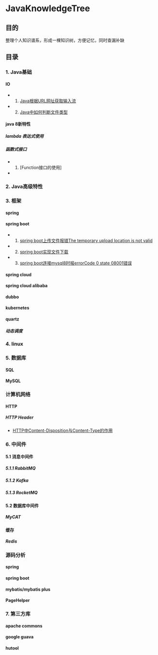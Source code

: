 # JavaKnowledgeTree

## 目的
整理个人知识谱系，形成一棵知识树，方便记忆，同时查漏补缺

## 目录

### 1. Java基础

#### IO
- 1. [Java根据URL网址获取输入流](java/Java根据URL网址获取输入流.md)
- 2. [Java中如何判断文件类型](java/Java中如何判断文件类型.md)
 


#### java 8新特性



##### lambda 表达式使用

##### 函数式接口
- 1. [Function接口的使用]
- 


### 2. Java高级特性

### 3. 框架

#### spring

#### spring boot
- 1. [spring boot上传文件报错The temporary upload location is not valid](spring-boot上传文件报错The_temporary_upload_location_is_not_valid.md)
- 2. [spring boot实现文件下载](frameworks/spring-boot/spring-boot实现文件下载.md)
- 3. [spring boot连接mysql8时报errorCode 0 state 08001错误](frameworks/spring-boot/spring-boot连接mysql8时报errorCode_0_state_08001错误.md)

#### spring cloud

#### spring cloud alibaba

#### dubbo

#### kubernetes


#### quartz

##### 动态调度


### 4. linux

### 5. 数据库

#### SQL

#### MySQL


### 计算机网络

#### HTTP  

##### HTTP Header
- [HTTP中Content-Disposition与Content-Type的作用](network/HTTP中Content-Disposition与Content-Type的作用.md)





### 6. 中间件
#### 5.1 消息中间件
##### 5.1.1 RabbitMQ

##### 5.1.2 Kafka

##### 5.1.3 RocketMQ


#### 5.2 数据库中间件

##### MyCAT



#### 缓存

##### Redis






### 源码分析

#### spring

#### spring boot

#### mybatis/mybatis plus

#### PageHelper

### 7. 第三方库

#### apache commons

#### google guava

#### hutool